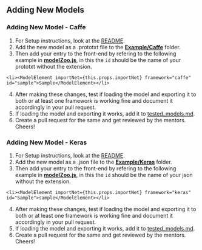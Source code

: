 ## Adding New Models

### Adding New Model - Caffe

1. For Setup instructions, look at the [README](https://github.com/Cloud-CV/Fabrik/blob/master/README.md).
2. Add the new model as a .prototxt file to the <b>[Example/Caffe](https://github.com/Cloud-CV/Fabrik/tree/master/example/caffe)</b> folder.
3. Then add your entry to the front-end by refering to the following example in <b>[modelZoo.js](https://github.com/Cloud-CV/Fabrik/blob/master/ide/static/js/modelZoo.js)</b>, in this the ```id``` should be the name of your prototxt without the extension.
```
<li><ModelElement importNet={this.props.importNet} framework="caffe" id="sample">Sample</ModelElement></li>

```
4. After making these changes, test if loading the model and exporting it to both or at least one framework is working fine and document it accordingly in your pull request.
5. If loading the model and exporting it works, add it to [tested_models.md](https://github.com/Cloud-CV/Fabrik/blob/master/tutorials/tested_models.md).
6. Create a pull request for the same and get reviewed by the mentors.
Cheers!

### Adding New Model - Keras

1. For Setup instructions, look at the [README](https://github.com/Cloud-CV/Fabrik/blob/master/README.md).
2. Add the new model as a .json file to the <b>[Example/Keras](https://github.com/Cloud-CV/Fabrik/tree/master/example/keras)</b> folder.
3. Then add your entry to the front-end by refering to the following example in <b>[modelZoo.js](https://github.com/Cloud-CV/Fabrik/blob/master/ide/static/js/modelZoo.js)</b>, in this the ```id``` should be the name of your json without the extension.
```
<li><ModelElement importNet={this.props.importNet} framework="keras" id="Sample">sample</ModelElement></li> 
```
4. After making these changes, test if loading the model and exporting it to both or at least one framework is working fine and document it accordingly in your pull request.
5. If loading the model and exporting it works, add it to [tested_models.md](https://github.com/Cloud-CV/Fabrik/blob/master/tutorials/tested_models.md).
6. Create a pull request for the same and get reviewed by the mentors.
Cheers!
